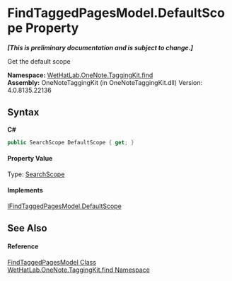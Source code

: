 # FindTaggedPagesModel.DefaultScope Property 
 _**\[This is preliminary documentation and is subject to change.\]**_

Get the default scope

**Namespace:**&nbsp;<a href="0e3a8efd-07d2-1709-b1cd-709153222081.md">WetHatLab.OneNote.TaggingKit.find</a><br />**Assembly:**&nbsp;OneNoteTaggingKit (in OneNoteTaggingKit.dll) Version: 4.0.8135.22136

## Syntax

**C#**<br />
``` C#
public SearchScope DefaultScope { get; }
```


#### Property Value
Type: <a href="8e6adcff-7174-4ef1-6f26-1dcd37a6e6fe.md">SearchScope</a>

#### Implements
<a href="38fbec98-3c19-429c-1c49-7e45e304141d.md">IFindTaggedPagesModel.DefaultScope</a><br />

## See Also


#### Reference
<a href="61df9a94-5b66-19be-5b06-1d28184da999.md">FindTaggedPagesModel Class</a><br /><a href="0e3a8efd-07d2-1709-b1cd-709153222081.md">WetHatLab.OneNote.TaggingKit.find Namespace</a><br />